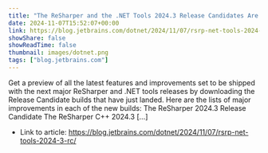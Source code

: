 ```yaml
---
title: "The ReSharper and the .NET Tools 2024.3 Release Candidates Are Now Available"
date: 2024-11-07T15:52:07+00:00
link: https://blog.jetbrains.com/dotnet/2024/11/07/rsrp-net-tools-2024-3-rc/
showShare: false
showReadTime: false
thumbnail: images/dotnet.png
tags: ["blog.jetbrains.com"]
---
```

Get a preview of all the latest features and improvements set to be shipped with the next major ReSharper and .NET tools releases by downloading the Release Candidate builds that have just landed. Here are the lists of major improvements in each of the new builds: The ReSharper 2024.3 Release Candidate The ReSharper C++ 2024.3 […]

- Link to article: https://blog.jetbrains.com/dotnet/2024/11/07/rsrp-net-tools-2024-3-rc/